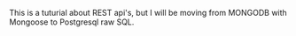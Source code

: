 This is a tuturial about REST api's, but I will be moving from MONGODB with Mongoose to Postgresql raw SQL.